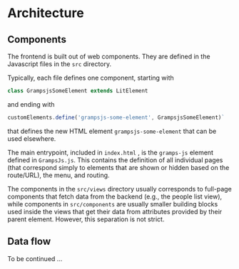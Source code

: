 # Architecture

## Components

The frontend is built out of web components. They are defined in the Javascript files in the `src` directory.

Typically, each file defines one component, starting with
```javascript
class GrampsjsSomeElement extends LitElement
```
and ending with
```javascript
customElements.define('grampsjs-some-element', GrampsjsSomeElement)`
```
that defines the new HTML element `grampsjs-some-element` that can be used elsewhere.

The main entrypoint, included in `index.html` , is the `gramps-js` element defined in `GrampsJs.js`. This contains the definition of all individual pages (that correspond simply to elements that are shown or hidden based on the route/URL), the menu, and routing.

The components in the `src/views` directory usually corresponds to full-page components that fetch data from the backend (e.g., the people list view), while components in `src/components` are usually smaller building blocks used inside the views that get their data from attributes provided by their parent element. However, this separation is not strict.

## Data flow

To be continued ...